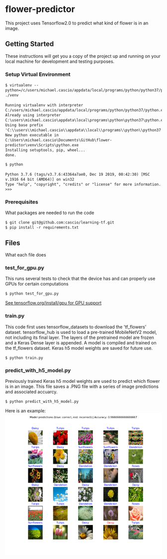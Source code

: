 # flower-predictor

This project uses Tensorflow2.0 to predict what kind of flower is in an image.

## Getting Started

These instructions will get you a copy of the project up and running on your local machine for development and testing purposes.

### Setup Virtual Environment 

```
$ virtualenv --python=/c/users/michael.cascio/appdata/local/programs/python/python37/python ./venv

Running virtualenv with interpreter C:/users/michael.cascio/appdata/local/programs/python/python37/python.exe
Already using interpreter C:\users\michael.cascio\appdata\local\programs\python\python37\python.exe
Using base prefix 'C:\\users\\michael.cascio\\appdata\\local\\programs\\python\\python37'
New python executable in C:\Users\michael.cascio\Documents\GitHub\flower-predictor\venv\Scripts\python.exe
Installing setuptools, pip, wheel...
done.
```
```
$ python

Python 3.7.6 (tags/v3.7.6:43364a7ae0, Dec 19 2019, 00:42:30) [MSC v.1916 64 bit (AMD64)] on win32
Type "help", "copyright", "credits" or "license" for more information.
>>>
```

### Prerequisites

What packages are needed to run the code

```
$ git clone git@github.com:cascio/learning-tf.git
$ pip install -r requirements.txt
```

## Files

What each file does

### test_for_gpu.py

This runs several tests to check that the device has and can properly use GPUs for certain computations

```
$ python test_for_gpu.py
```


[See tensorflow.org/install/gpu for GPU support](https://www.tensorflow.org/install/gpu)

### train.py

This code first uses tensorflow_datasets to download the 'tf_flowers' dataset. tensorflow_hub is used to load a pre-trained MobileNetV2 model, not including its final layer. The layers of the pretrained model are frozen and a Keras Dense layer is appended. A model is compiled and trained on the tf_flowers dataset. Keras h5 model weights are saved for future use.

```
$ python train.py
```

### predict_with_h5_model.py

Previously trained Keras h5 model weights are used to predict which flower is in an image. This file saves a .PNG file with a series of image predictions and associated accuarcy.

```
$ python predict_with_h5_model.py
```

Here is an example:
![](https://github.com/cascio/flower-predictor/blob/master/0.png?raw=true)